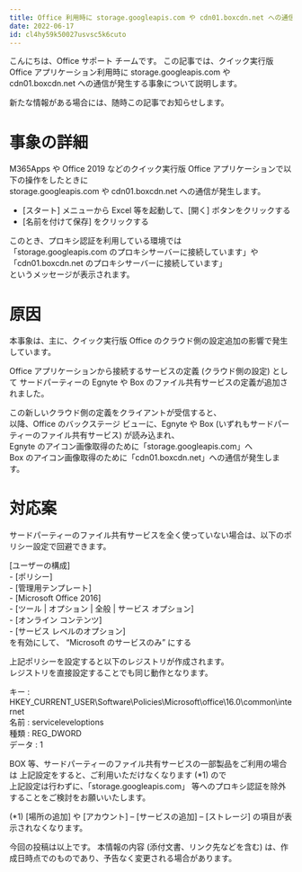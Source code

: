 ```yaml
---
title: Office 利用時に storage.googleapis.com や cdn01.boxcdn.net への通信が発生する
date: 2022-06-17
id: cl4hy59k50027usvsc5k6cuto
---
```


こんにちは、Office サポート チームです。
この記事では、クイック実行版 Office アプリケーション利用時に
storage.googleapis.com や cdn01.boxcdn.net への通信が発生する事象について説明します。

新たな情報がある場合には、随時この記事でお知らせします。  
  


# 事象の詳細
M365Apps や Office 2019 などのクイック実行版 Office アプリケーションで以下の操作をしたときに  
storage.googleapis.com や cdn01.boxcdn.net への通信が発生します。

- [スタート] メニューから Excel 等を起動して、[開く] ボタンをクリックする
- [名前を付けて保存] をクリックする

このとき、プロキシ認証を利用している環境では  
「storage.googleapis.com のプロキシサーバーに接続しています」や  
「cdn01.boxcdn.net のプロキシサーバーに接続しています」  
というメッセージが表示されます。  



# 原因
本事象は、主に、クイック実行版 Office のクラウド側の設定追加の影響で発生しています。  

Office アプリケーションから接続するサービスの定義 (クラウド側の設定) として
サードパーティーの Egnyte や Box のファイル共有サービスの定義が追加されました。  

この新しいクラウド側の定義をクライアントが受信すると、  
以降、Office のバックステージ ビューに、Egnyte や Box (いずれもサードパーティーのファイル共有サービス) が読み込まれ、  
Egnyte のアイコン画像取得のために「storage.googleapis.com」へ  
Box のアイコン画像取得のために「cdn01.boxcdn.net」への通信が発生します。



# 対応案
サードパーティーのファイル共有サービスを全く使っていない場合は、以下のポリシー設定で回避できます。

[ユーザーの構成]  
\- [ポリシー]  
\- [管理用テンプレート]  
\- [Microsoft Office 2016]  
\- [ツール | オプション | 全般 | サービス オプション]  
\- [オンライン コンテンツ]  
\- [サービス レベルのオプション]  
を有効にして、 “Microsoft のサービスのみ” にする  


上記ポリシーを設定すると以下のレジストリが作成されます。  
レジストリを直接設定することでも同じ動作となります。

キー : HKEY_CURRENT_USER\Software\Policies\Microsoft\office\16.0\common\internet  
名前 : serviceleveloptions  
種類 : REG_DWORD  
データ : 1


BOX 等、サードパーティーのファイル共有サービスの一部製品をご利用の場合は
上記設定をすると、ご利用いただけなくなります (*1) ので  
上記設定は行わずに、「storage.googleapis.com」 等へのプロキシ認証を除外することをご検討をお願いいたします。

(*1)
[場所の追加] や [アカウント] – [サービスの追加] – [ストレージ] の項目が表示されなくなります。


今回の投稿は以上です。
本情報の内容 (添付文書、リンク先などを含む) は、作成日時点でのものであり、予告なく変更される場合があります。

